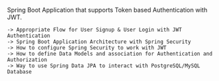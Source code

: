 Spring Boot Application that supports Token based Authentication with JWT.

    -> Appropriate Flow for User Signup & User Login with JWT Authentication
    -> Spring Boot Application Architecture with Spring Security
    -> How to configure Spring Security to work with JWT
    -> How to define Data Models and association for Authentication and Authorization
    -> Way to use Spring Data JPA to interact with PostgreSQL/MySQL Database
    

